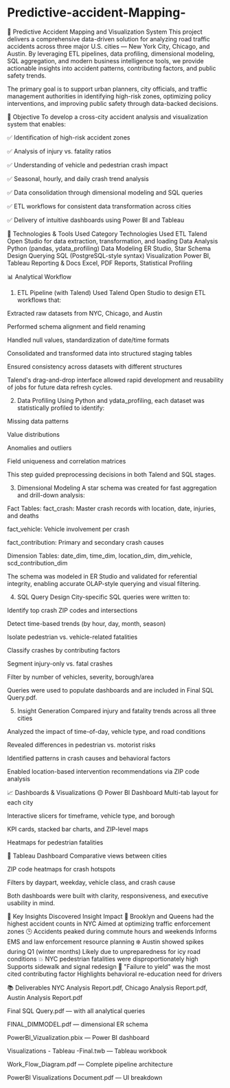 # Predictive-accident-Mapping-

🚦 Predictive Accident Mapping and Visualization System
This project delivers a comprehensive data-driven solution for analyzing road traffic accidents across three major U.S. cities — New York City, Chicago, and Austin. By leveraging ETL pipelines, data profiling, dimensional modeling, SQL aggregation, and modern business intelligence tools, we provide actionable insights into accident patterns, contributing factors, and public safety trends.

The primary goal is to support urban planners, city officials, and traffic management authorities in identifying high-risk zones, optimizing policy interventions, and improving public safety through data-backed decisions.

📌 Objective
To develop a cross-city accident analysis and visualization system that enables:

✅ Identification of high-risk accident zones

✅ Analysis of injury vs. fatality ratios

✅ Understanding of vehicle and pedestrian crash impact

✅ Seasonal, hourly, and daily crash trend analysis

✅ Data consolidation through dimensional modeling and SQL queries

✅ ETL workflows for consistent data transformation across cities

✅ Delivery of intuitive dashboards using Power BI and Tableau

🧠 Technologies & Tools Used
Category	Technologies Used
ETL	Talend Open Studio for data extraction, transformation, and loading
Data Analysis	Python (pandas, ydata_profiling)
Data Modeling	ER Studio, Star Schema Design
Querying	SQL (PostgreSQL-style syntax)
Visualization	Power BI, Tableau
Reporting & Docs	Excel, PDF Reports, Statistical Profiling

📊 Analytical Workflow
1. ETL Pipeline (with Talend)
Used Talend Open Studio to design ETL workflows that:

Extracted raw datasets from NYC, Chicago, and Austin

Performed schema alignment and field renaming

Handled null values, standardization of date/time formats

Consolidated and transformed data into structured staging tables

Ensured consistency across datasets with different structures

Talend's drag-and-drop interface allowed rapid development and reusability of jobs for future data refresh cycles.

2. Data Profiling
Using Python and ydata_profiling, each dataset was statistically profiled to identify:

Missing data patterns

Value distributions

Anomalies and outliers

Field uniqueness and correlation matrices

This step guided preprocessing decisions in both Talend and SQL stages.

3. Dimensional Modeling
A star schema was created for fast aggregation and drill-down analysis:

Fact Tables:
fact_crash: Master crash records with location, date, injuries, and deaths

fact_vehicle: Vehicle involvement per crash

fact_contribution: Primary and secondary crash causes

Dimension Tables:
date_dim, time_dim, location_dim, dim_vehicle, scd_contribution_dim

The schema was modeled in ER Studio and validated for referential integrity, enabling accurate OLAP-style querying and visual filtering.

4. SQL Query Design
City-specific SQL queries were written to:

Identify top crash ZIP codes and intersections

Detect time-based trends (by hour, day, month, season)

Isolate pedestrian vs. vehicle-related fatalities

Classify crashes by contributing factors

Segment injury-only vs. fatal crashes

Filter by number of vehicles, severity, borough/area

Queries were used to populate dashboards and are included in Final SQL Query.pdf.

5. Insight Generation
Compared injury and fatality trends across all three cities

Analyzed the impact of time-of-day, vehicle type, and road conditions

Revealed differences in pedestrian vs. motorist risks

Identified patterns in crash causes and behavioral factors

Enabled location-based intervention recommendations via ZIP code analysis

📈 Dashboards & Visualizations
🟡 Power BI Dashboard
Multi-tab layout for each city

Interactive slicers for timeframe, vehicle type, and borough

KPI cards, stacked bar charts, and ZIP-level maps

Heatmaps for pedestrian fatalities

🔵 Tableau Dashboard
Comparative views between cities

ZIP code heatmaps for crash hotspots

Filters by daypart, weekday, vehicle class, and crash cause

Both dashboards were built with clarity, responsiveness, and executive usability in mind.

📍 Key Insights Discovered
Insight	Impact
🚗 Brooklyn and Queens had the highest accident counts in NYC	Aimed at optimizing traffic enforcement zones
🕒 Accidents peaked during commute hours and weekends	Informs EMS and law enforcement resource planning
❄️ Austin showed spikes during Q1 (winter months)	Likely due to unpreparedness for icy road conditions
💥 NYC pedestrian fatalities were disproportionately high	Supports sidewalk and signal redesign
🚦 "Failure to yield" was the most cited contributing factor	Highlights behavioral re-education need for drivers

📚 Deliverables
NYC Analysis Report.pdf, Chicago Analysis Report.pdf, Austin Analysis Report.pdf

Final SQL Query.pdf — with all analytical queries

FINAL_DIMMODEL.pdf — dimensional ER schema

PowerBI_Vizualization.pbix — Power BI dashboard

Visualizations - Tableau -Final.twb — Tableau workbook

Work_Flow_Diagram.pdf — Complete pipeline architecture

PowerBI Visualizations Document.pdf — UI breakdown
